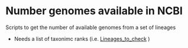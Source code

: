 # Number genomes available in NCBI

Scripts to get the number of available genomes from a set of lineages

- Needs a list of taxonimc ranks (i.e. [Lineages_to_check](Lineages_to_check.txt) ) 
